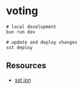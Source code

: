 # voting

```
# local development
bun run dev

# update and deploy changes
sst deploy
```

## Resources

- [sst ion](https://ion.sst.dev/docs/start/aws/remix/)
